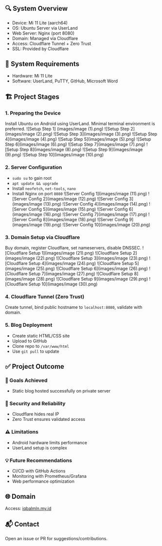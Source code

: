 ## 🔍 System Overview
- Device: Mi 11 Lite (aarch64)
- OS: Ubuntu Server via UserLand
- Web Server: Nginx (port 8080)
- Domain: Managed via Cloudflare
- Access: Cloudflare Tunnel + Zero Trust
- SSL: Provided by Cloudflare

## 🧰 System Requirements
- Hardware: Mi 11 Lite
- Software: UserLand, PuTTY, GitHub, Microsoft Word

## 🏗️ Project Stages
### 1. Preparing the Device
Install Ubuntu on Android using UserLand. Minimal terminal environment is preferred.
![Setup Step 1] (images/image (1).png)
![Setup Step 2](images/image (2).png)
![Setup Step 3](images/image (3).png)
![Setup Step 4](images/image (4).png)
![Setup Step 5](images/image (5).png)
![Setup Step 6](images/image (6).png)
![Setup Step 7](images/image (7).png)
![Setup Step 8](images/image (8).png)
![Setup Step 9](images/image (9).png)
![Setup Step 10](images/image (10).png)

### 2. Server Configuration
- `sudo su` to gain root
- `apt update && upgrade`
- Install `neofetch`, `net-tools`, `nano`
- Install Nginx on port `8080`
![Server Config 1](images/image (11).png)
![Server Config 2](images/image (12).png)
![Server Config 3](images/image (13).png)
![Server Config 4](images/image (14).png)
![Server Config 5](images/image (15).png)
![Server Config 6](images/image (16).png)
![Server Config 7](images/image (17).png)
![Server Config 8](images/image (18).png)
![Server Config 9](images/image (19).png)
![Server Config 10](images/image (20).png)
### 3. Domain Setup via Cloudflare
Buy domain, register Cloudflare, set nameservers, disable DNSSEC.
![Cloudflare Setup 1](images/image (21).png)
![Cloudflare Setup 2](images/image (22).png)
![Cloudflare Setup 3](images/image (23).png)
![Cloudflare Setup 4](images/image (24).png)
![Cloudflare Setup 5](images/image (25).png)
![Cloudflare Setup 6](images/image (26).png)
![Cloudflare Setup 7](images/image (27).png)
![Cloudflare Setup 8](images/image (28).png)
![Cloudflare Setup 9](images/image (29).png)
![Cloudflare Setup 10](images/image (30).png)
### 4. Cloudflare Tunnel (Zero Trust)
Create tunnel, bind public hostname to `localhost:8080`, validate with domain.
### 5. Blog Deployment
- Create static HTML/CSS site
- Upload to GitHub
- Clone repo to `/var/www/html`
- Use `git pull` to update
## ✅ Project Outcome
### 🎯 Goals Achieved
- Static blog hosted successfully on private server
### 🔐 Security and Reliability
- Cloudflare hides real IP
- Zero Trust ensures validated access
### ⚠️ Limitations
- Android hardware limits performance
- UserLand setup is complex
### 💡 Future Recommendations
- CI/CD with GitHub Actions
- Monitoring with Prometheus/Grafana
- Web performance optimization


## 🌐 Domain
Access: [iqbalmln.my.id](http://iqbalmln.my.id)
## 📬 Contact
Open an issue or PR for suggestions/contributions.
